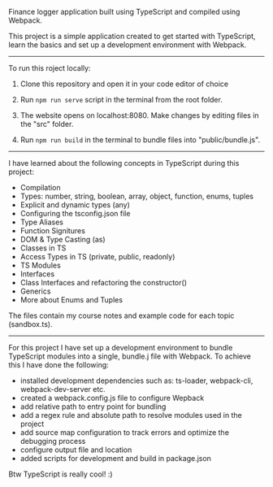 Finance logger application built using TypeScript and compiled using Webpack.

This project is a simple application created to get started with TypeScript, learn the basics and set up a development environment with Webpack.

---

To run this roject locally:

1. Clone this repository and open it in your code editor of choice

2. Run `npm run serve` script in the terminal from the root folder.

3. The website opens on localhost:8080. Make changes by editing files in the "src" folder.

4. Run `npm run build` in the terminal to bundle files into "public/bundle.js".

---

I have learned about the following concepts in TypeScript during this project:

- Compilation
- Types: number, string, boolean, array, object, function, enums, tuples
- Explicit and dynamic types (any)
- Configuring the tsconfig.json file
- Type Aliases
- Function Signitures
- DOM & Type Casting (as)
- Classes in TS
- Access Types in TS (private, public, readonly)
- TS Modules
- Interfaces
- Class Interfaces and refactoring the constructor()
- Generics
- More about Enums and Tuples

The files contain my course notes and example code for each topic (sandbox.ts).

---

For this project I have set up a development environment to bundle TypeScript modules into a single, bundle.j file with Webpack. To achieve this I have done the following:

- installed development dependencies such as: ts-loader, webpack-cli, webpack-dev-server etc.
- created a webpack.config.js file to configure Wepback
- add relative path to entry point for bundling
- add a regex rule and absolute path to resolve modules used in the project
- add source map configuration to track errors and optimize the debugging process
- configure output file and location
- added scripts for development and build in package.json

Btw TypeScript is really cool! :)
